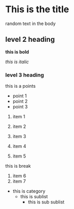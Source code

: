 # This is the title

random text in the body

## level 2 heading
**this is bold**

*this is italic*

### level 3 heading

this is a points 

- point 1
- point 2 
- point 3

1. item 1
2. item 2

1. item 3
1. item 4
1. item 5 

this is break

1. item 6 
1. item 7

- this is category
  - this is sublist
    - this is sub sublist
